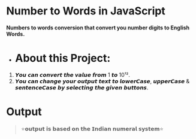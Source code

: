 # Number to Words in JavaScript

**Numbers to words conversion that convert you number digits to English Words.**

- # About this Project:

1. 𝙔𝙤𝙪 𝙘𝙖𝙣 𝙘𝙤𝙣𝙫𝙚𝙧𝙩 𝙩𝙝𝙚 𝙫𝙖𝙡𝙪𝙚 𝙛𝙧𝙤𝙢 1 𝙩𝙤 10¹².
2. 𝙔𝙤𝙪 𝙘𝙖𝙣 𝙘𝙝𝙖𝙣𝙜𝙚 𝙮𝙤𝙪𝙧 𝙤𝙪𝙩𝙥𝙪𝙩 𝙩𝙚𝙭𝙩 𝙩𝙤 𝙡𝙤𝙬𝙚𝙧𝘾𝙖𝙨𝙚, 𝙪𝙥𝙥𝙚𝙧𝘾𝙖𝙨𝙚 & 𝙨𝙚𝙣𝙩𝙚𝙣𝙘𝙚𝘾𝙖𝙨𝙚 𝙗𝙮 𝙨𝙚𝙡𝙚𝙘𝙩𝙞𝙣𝙜 𝙩𝙝𝙚 𝙜𝙞𝙫𝙚𝙣 𝙗𝙪𝙩𝙩𝙤𝙣𝙨.

# Output

> ⭐️𝗼𝘂𝘁𝗽𝘂𝘁 𝗶𝘀 𝗯𝗮𝘀𝗲𝗱 𝗼𝗻 𝘁𝗵𝗲 𝗜𝗻𝗱𝗶𝗮𝗻 𝗻𝘂𝗺𝗲𝗿𝗮𝗹 𝘀𝘆𝘀𝘁𝗲𝗺⭐️
